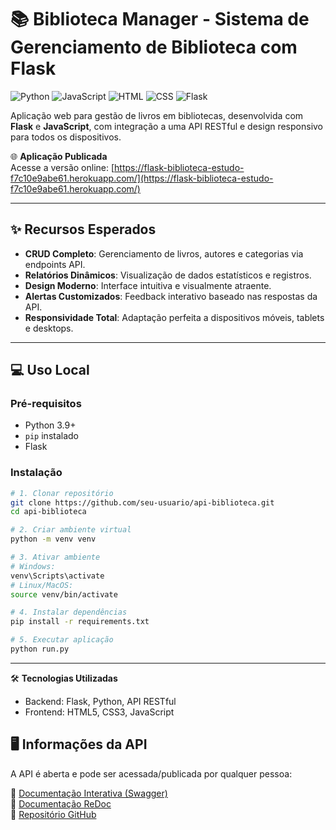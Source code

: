 # 📚 Biblioteca Manager - Sistema de Gerenciamento de Biblioteca com Flask

![Python](https://img.shields.io/badge/Python-3.9%2B-blue)
![JavaScript](https://img.shields.io/badge/JavaScript-ES6%2B-yellow)
![HTML](https://img.shields.io/badge/HTML-5-orange)
![CSS](https://img.shields.io/badge/CSS-3-blueviolet)
![Flask](https://img.shields.io/badge/Flask-2.0%2B-lightgrey)

Aplicação web para gestão de livros em bibliotecas, desenvolvida com **Flask** e **JavaScript**, com integração a uma API RESTful e design responsivo para todos os dispositivos.

🌐 **Aplicação Publicada**  
Acesse a versão online: [https://flask-biblioteca-estudo-f7c10e9abe61.herokuapp.com/](https://flask-biblioteca-estudo-f7c10e9abe61.herokuapp.com/)

---

## ✨ Recursos Esperados
- **CRUD Completo**: Gerenciamento de livros, autores e categorias via endpoints API.
- **Relatórios Dinâmicos**: Visualização de dados estatísticos e registros.
- **Design Moderno**: Interface intuitiva e visualmente atraente.
- **Alertas Customizados**: Feedback interativo baseado nas respostas da API.
- **Responsividade Total**: Adaptação perfeita a dispositivos móveis, tablets e desktops.

---

## 💻 Uso Local

### Pré-requisitos
- Python 3.9+
- `pip` instalado
- Flask

### Instalação

```bash
# 1. Clonar repositório
git clone https://github.com/seu-usuario/api-biblioteca.git
cd api-biblioteca

# 2. Criar ambiente virtual
python -m venv venv

# 3. Ativar ambiente
# Windows:
venv\Scripts\activate
# Linux/MacOS:
source venv/bin/activate

# 4. Instalar dependências
pip install -r requirements.txt

# 5. Executar aplicação
python run.py
```
---

🛠 **Tecnologias Utilizadas**
- Backend: Flask, Python, API RESTful
- Frontend: HTML5, CSS3, JavaScript

## 🖥️ **Informações da API**  
A API é aberta e pode ser acessada/publicada por qualquer pessoa:

🔗 [Documentação Interativa (Swagger)](https://api-bibliote-estudo-crud-ac46c8c9300f.herokuapp.com/docs)  
🔗 [Documentação ReDoc](https://api-bibliote-estudo-crud-ac46c8c9300f.herokuapp.com/redoc)  
📝 [Repositório GitHub](https://github.com/ReneNathan/FastAPI_Example)  
